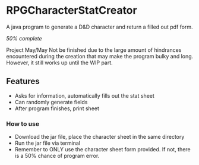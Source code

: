 # RPGCharacterStatCreator
A java program to generate a D&amp;D character and return a filled out pdf form.

_50% complete_

Project May/May Not be finished due to the large amount of hindrances encountered during the creation that may make the program bulky and long. However, it still works up until the WIP part.

## Features

- Asks for information, automatically fills out the stat sheet
- Can randomly generate fields
- After program finishes, print sheet

### How to use

- Download the jar file, place the character sheet in the same directory
- Run the jar file via terminal
- Remember to ONLY use the character sheet form provided. If not, there is a 50% chance of program error.
